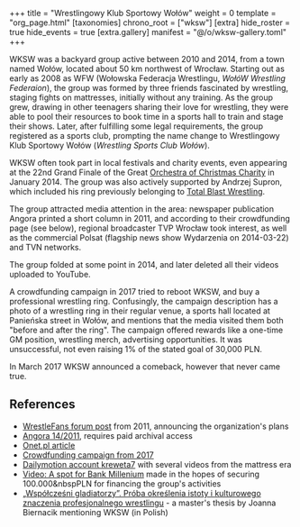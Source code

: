 +++
title = "Wrestlingowy Klub Sportowy Wołów"
weight = 0
template = "org_page.html"
[taxonomies]
chrono_root = ["wksw"]
[extra]
hide_roster = true
hide_events = true
[extra.gallery]
manifest = "@/o/wksw-gallery.toml"
+++

WKSW was a backyard group active between 2010 and 2014, from a town named Wołów, located about 50&nbsp;km northwest of Wrocław.
Starting out as early as 2008 as WFW (Wołowska Federacja Wrestlingu, _WołóW Wrestling Federaion_), the group was formed by three friends fascinated by wrestling, staging fights on mattresses, initially without any training.
As the group grew, drawing in other teenagers sharing their love for wrestling, they were able to pool their resources to book time in a sports hall to train and stage their shows.
Later, after fulfilling some legal requirements, the group registered as a sports club, prompting the name change to Wrestlingowy Klub Sportowy Wołów (_Wrestling Sports Club Wołów_). 

WKSW often took part in local festivals and charity events, even appearing at the 22nd Grand Finale of the Great [Orchestra of Christmas Charity][wosp] in January 2014. The group was also actively supported by Andrzej Supron, which included his ring previously belonging to [Total Blast Wrestling](@/o/tbw.md).

The group attracted media attention in the area: newspaper publication Angora printed a short column in 2011, and according to their crowdfunding page (see below), regional broadcaster TVP Wrocław took interest, as well as the commercial Polsat (flagship news show Wydarzenia on 2014-03-22) and TVN networks.

The group folded at some point in 2014, and later deleted all their videos uploaded to YouTube.

A crowdfunding campaign in 2017 tried to reboot WKSW, and buy a professional wrestling ring.
Confusingly, the campaign description has a photo of a wrestling ring in their regular venue, a sports hall located at Panieńska street in Wołów, and mentions that the media visited them both "before and after the ring".
The campaign offered rewards like a one-time GM position, wrestling merch, advertising opportunities.
It was unsuccessful, not even raising 1% of the stated goal of 30,000&nbsp;PLN.

In March 2017 WKSW announced a comeback, however that never came true.

## References

* [WrestleFans forum post](https://wrestlefans.pl/forum/viewtopic.php?f=1&t=26489) from 2011, announcing the organization's plans
* [Angora 14/2011](https://www.angora.com.pl/spis.php?y=2011&w=14), requires paid archival access
* [Onet.pl article](https://wiadomosci.onet.pl/wroclaw/wrestling-w-wolowie/7ptcjtw)
* [Crowdfunding campaign from 2017](https://polakpotrafi.pl/projekt/wrestling)
* [Dailymotion account kreweta7](https://www.dailymotion.com/kreweta7) with several videos from the mattress era
* [Video: A spot for Bank Millenium](https://www.youtube.com/watch?v=l8mAjNS43Sg) made in the hopes of securing 100.000&nbspPLN for financing the group's activities
* [„Współcześni gladiatorzy”. Próba określenia istoty i kulturowego znaczenia profesjonalnego wrestlingu](https://cejsh.icm.edu.pl/cejsh/element/bwmeta1.element.desklight-1e44a0cd-ebc7-4ca8-bbfd-2244454ddc3c) - a master's thesis by Joanna Biernacik mentioning WKSW (in Polish)

[wosp]: https://en.wikipedia.org/wiki/Great_Orchestra_of_Christmas_Charity
